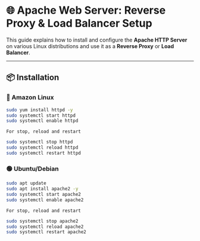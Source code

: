 # 🌐 Apache Web Server: Reverse Proxy & Load Balancer Setup

This guide explains how to install and configure the **Apache HTTP Server** on various Linux distributions and use it as a **Reverse Proxy** or **Load Balancer**.

---

## 📦 Installation

### 🔸 Amazon Linux

```bash
sudo yum install httpd -y
sudo systemctl start httpd
sudo systemctl enable httpd
```
`For stop, reload and restart`

```bash
sudo systemctl stop httpd
sudo systemctl reload httpd
sudo systemctl restart httpd
```

### 🟢 Ubuntu/Debian

```bash
sudo apt update
sudo apt install apache2 -y
sudo systemctl start apache2
sudo systemctl enable apache2
```
`For stop, reload and restart`

```bash
sudo systemctl stop apache2
sudo systemctl reload apache2
sudo systemctl restart apache2
```

